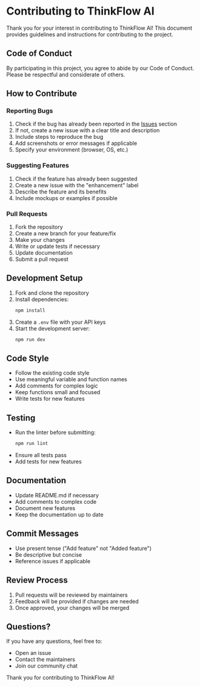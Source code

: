 # Contributing to ThinkFlow AI

Thank you for your interest in contributing to ThinkFlow AI! This document provides guidelines and instructions for contributing to the project.

## Code of Conduct

By participating in this project, you agree to abide by our Code of Conduct. Please be respectful and considerate of others.

## How to Contribute

### Reporting Bugs

1. Check if the bug has already been reported in the [Issues](https://github.com/yourusername/thinkflow-ai/issues) section
2. If not, create a new issue with a clear title and description
3. Include steps to reproduce the bug
4. Add screenshots or error messages if applicable
5. Specify your environment (browser, OS, etc.)

### Suggesting Features

1. Check if the feature has already been suggested
2. Create a new issue with the "enhancement" label
3. Describe the feature and its benefits
4. Include mockups or examples if possible

### Pull Requests

1. Fork the repository
2. Create a new branch for your feature/fix
3. Make your changes
4. Write or update tests if necessary
5. Update documentation
6. Submit a pull request

## Development Setup

1. Fork and clone the repository
2. Install dependencies:
   ```bash
   npm install
   ```
3. Create a `.env` file with your API keys
4. Start the development server:
   ```bash
   npm run dev
   ```

## Code Style

- Follow the existing code style
- Use meaningful variable and function names
- Add comments for complex logic
- Keep functions small and focused
- Write tests for new features

## Testing

- Run the linter before submitting:
  ```bash
  npm run lint
  ```
- Ensure all tests pass
- Add tests for new features

## Documentation

- Update README.md if necessary
- Add comments to complex code
- Document new features
- Keep the documentation up to date

## Commit Messages

- Use present tense ("Add feature" not "Added feature")
- Be descriptive but concise
- Reference issues if applicable

## Review Process

1. Pull requests will be reviewed by maintainers
2. Feedback will be provided if changes are needed
3. Once approved, your changes will be merged

## Questions?

If you have any questions, feel free to:
- Open an issue
- Contact the maintainers
- Join our community chat

Thank you for contributing to ThinkFlow AI! 